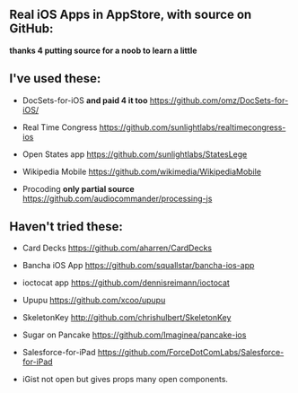 Real iOS Apps in AppStore, with source on GitHub: 
------------------------------------------------
__thanks 4 putting source for a noob to learn a little__

## I've used these:

*   DocSets-for-iOS __and paid 4 it too__ 
https://github.com/omz/DocSets-for-iOS/

*   Real Time Congress
https://github.com/sunlightlabs/realtimecongress-ios

*   Open States app
https://github.com/sunlightlabs/StatesLege

*   Wikipedia Mobile
https://github.com/wikimedia/WikipediaMobile

*   Procoding __only partial source__ 
https://github.com/audiocommander/processing-js

## Haven't tried these:

*   Card Decks
https://github.com/aharren/CardDecks

*   Bancha iOS App
https://github.com/squallstar/bancha-ios-app

*   ioctocat app
https://github.com/dennisreimann/ioctocat

*   Upupu
https://github.com/xcoo/upupu

*   SkeletonKey
http://github.com/chrishulbert/SkeletonKey

*   Sugar on Pancake
https://github.com/Imaginea/pancake-ios

*   Salesforce-for-iPad
https://github.com/ForceDotComLabs/Salesforce-for-iPad

*   iGist not open but gives props many open components.
 